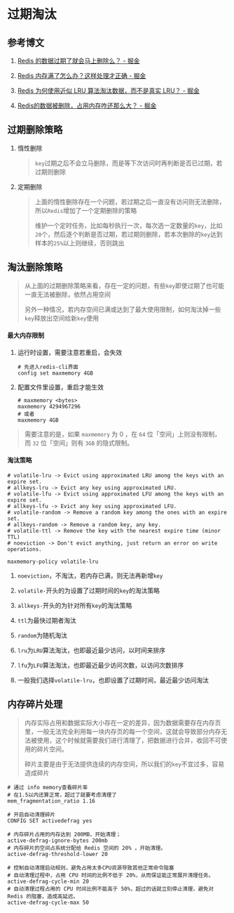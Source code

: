 # 过期淘汰

## 参考博文

1. [Redis 的数据过期了就会马上删除么？ - 掘金](https://juejin.cn/post/7098256190739578911)

2. [Redis 内存满了怎么办？这样处理才正确 - 掘金](https://juejin.cn/post/7124530633782591496)

3. [Redis 为何使用近似 LRU 算法淘汰数据，而不是真实 LRU？ - 掘金](https://juejin.cn/post/7096052937767518222)

4. [Redis的数据被删除，占用内存咋还那么大？ - 掘金](https://juejin.cn/post/7175041133477625911)

## 过期删除策略

1. 惰性删除
   
   > `key`过期之后不会立马删除，而是等下次访问时再判断是否已过期，若过期则删除

2. 定期删除
   
   > 上面的惰性删除存在一个问题，若过期之后一直没有访问则无法删除，所以`Redis`增加了一个定期删除的策略
   > 
   > 维护一个定时任务，比如每秒执行一次，每次选一定数量的`key`，比如`20`个，然后逐个判断是否过期，若过期则删除，若本次删除的`key`达到样本的`25%`以上则继续，否则跳出

## 淘汰删除策略

> 从上面的过期删除策略来看，存在一定的问题，有些`key`即使过期了也可能一直无法被删除，依然占用空间
> 
> 另外一种情况，若内存空间已满或达到了最大使用限制，如何淘汰掉一些`key`释放出空间给新`key`使用

#### 最大内存限制

1. 运行时设置，需要注意若重启，会失效
   
   ```shell
   # 先进入redis-cli界面
   config set maxmemory 4GB
   ```

2. 配置文件里设置，重启才能生效
   
   ```
   # maxmemory <bytes>
   maxmemory 4294967296
   # 或者
   maxmemory 4GB
   ```

> 需要注意的是，如果 `maxmemory` 为 0 ，在 `64` 位「空间」上则没有限制，而 `32` 位「空间」则有 `3GB` 的隐式限制。

#### 淘汰策略

```
# volatile-lru -> Evict using approximated LRU among the keys with an expire set.
# allkeys-lru -> Evict any key using approximated LRU.
# volatile-lfu -> Evict using approximated LFU among the keys with an expire set.
# allkeys-lfu -> Evict any key using approximated LFU.
# volatile-random -> Remove a random key among the ones with an expire set.
# allkeys-random -> Remove a random key, any key.
# volatile-ttl -> Remove the key with the nearest expire time (minor TTL)
# noeviction -> Don't evict anything, just return an error on write operations.

maxmemory-policy volatile-lru
```

1. `noeviction`，不淘汰，若内存已满，则无法再新增`key`

2. `volatile-`开头的为设置了过期时间的`key`的淘汰策略

3. `allkeys-`开头的为针对所有`key`的淘汰策略

4. `ttl`为最快过期者淘汰

5. `random`为随机淘汰

6. `lru`为`LRU`算法淘汰，也即最近最少访问，以时间来排序

7. `lfu`为`LFU`算法淘汰，也即最近最少访问次数，以访问次数排序

8. 一般我们选择`volatile-lru`，也即设置了过期时间，最近最少访问淘汰

## 内存碎片处理

> 内存实际占用和数据实际大小存在一定的差异，因为数据需要存在内存页里，一般无法完全利用每一块内存页的每一个空间，这就会导致部分内存无法被使用，这个时候就需要我们进行清理了，把数据进行合并，收回不可使用的碎片空间。
> 
> 碎片主要是由于无法提供连续的内存空间，所以我们的`key`不宜过多，容易造成碎片

```shell
# 通过 info memory查看碎片率
# 在1.5以内还算正常，超过了就要考虑清理了
mem_fragmentation_ratio 1.16

# 开启自动清理碎片
CONFIG SET activedefrag yes

# 内存碎片占用的内存达到 200MB，开始清理；
active-defrag-ignore-bytes 200mb
# 内存碎片的空间占系统分配给 Redis 空间的 20% ，开始清理。
active-defrag-threshold-lower 20

# 控制自动清理启动规则，避免占用太多CPU资源导致其他正常命令阻塞
# 自动清理过程中，占用 CPU 时间的比例不低于 20%，从而保证能正常展开清理任务。
active-defrag-cycle-min 20
# 自动清理过程占用的 CPU 时间比例不能高于 50%，超过的话就立刻停止清理，避免对 Redis 的阻塞，造成高延迟。
active-defrag-cycle-max 50
```
